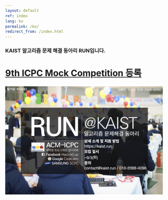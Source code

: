 ```yaml
---
layout: default
ref: index
lang: ko
permalink: /ko/
redirect_from: /index.html
---
```


### KAIST 알고리즘 문제 해결 동아리 RUN입니다.

# [9th ICPC Mock Competition 등록](https://docs.google.com/forms/d/e/1FAIpQLSeSKOk3TAID6DxyQpugxnNp3KxCEHgnnLrjpOxND_UniS-5KA/viewform)

![poster](/about/poster/2019-fall/ko.png)
